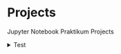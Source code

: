 # Projects
Jupyter Notebook Praktikum Projects

<details>
  <summary>Test</summary>
  ```
  Test
  ```
</details>

